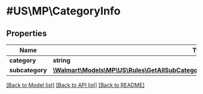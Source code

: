 # #US\MP\CategoryInfo

## Properties

Name | Type | Description | Notes
------------ | ------------- | ------------- | -------------
**category** | **string** | category | [optional]
**subcategory** | [**\Walmart\Models\MP\US\Rules\GetAllSubCategories200ResponsePayloadInnerSubcategoryInner[]**](GetAllSubCategories200ResponsePayloadInnerSubcategoryInner.md) | subCategory | [optional]


[[Back to Model list]](../) [[Back to API list]](../../Api/US/MP) [[Back to README]](../../README.md)
